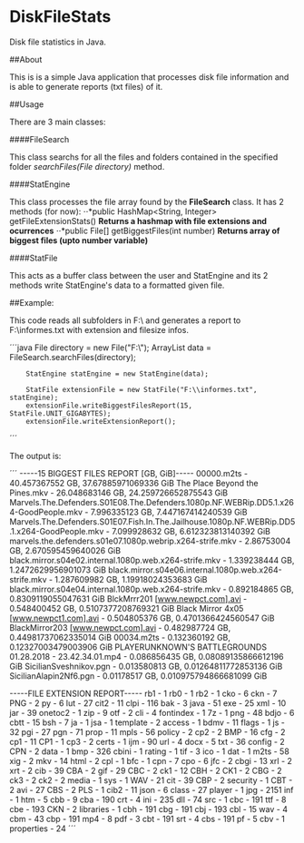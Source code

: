 # DiskFileStats
Disk file statistics in Java.

##About

This is is a simple Java application that processes disk file information and is able to generate reports (txt files) of it.

##Usage

There are 3 main classes:

####FileSearch

This class searchs for all the files and folders contained in the specified folder *searchFiles(File directory)* method.

####StatEngine

This class processes the file array found by the **FileSearch** class. It has 2 methods (for now):
⋅⋅*public HashMap<String, Integer> getFileExtensionStats() **Returns a hashmap with file extensions and ocurrences**
⋅⋅*public File[] getBiggestFiles(int number) **Returns array of biggest files (upto number variable)**

####StatFile

This acts as a buffer class between the user and StatEngine and its 2 methods write StatEngine's data to a formatted given file.

##Example:

This code reads all subfolders in F:\\ and generates a report to F:\\informes.txt with extension and filesize infos.

´´´java
File directory = new File("F:\\");
		ArrayList<File> data = FileSearch.searchFiles(directory);
		
		StatEngine statEngine = new StatEngine(data);
		
		StatFile extensionFile = new StatFile("F:\\informes.txt", statEngine);
		extensionFile.writeBiggestFilesReport(15, StatFile.UNIT_GIGABYTES);
		extensionFile.writeExtensionReport();
´´´

The output is:

´´´
-----15 BIGGEST FILES REPORT [GB, GiB]-----
00000.m2ts - 40.457367552 GB, 37.67885971069336 GiB
The Place Beyond the Pines.mkv - 26.048683146 GB, 24.259726652875543 GiB
Marvels.The.Defenders.S01E08.The.Defenders.1080p.NF.WEBRip.DD5.1.x264-GoodPeople.mkv - 7.996335123 GB, 7.447167414240539 GiB
Marvels.The.Defenders.S01E07.Fish.In.The.Jailhouse.1080p.NF.WEBRip.DD5.1.x264-GoodPeople.mkv - 7.099928632 GB, 6.612323813140392 GiB
marvels.the.defenders.s01e07.1080p.webrip.x264-strife.mkv - 2.86753004 GB, 2.670595459640026 GiB
black.mirror.s04e02.internal.1080p.web.x264-strife.mkv - 1.339238444 GB, 1.2472629956901073 GiB
black.mirror.s04e06.internal.1080p.web.x264-strife.mkv - 1.287609982 GB, 1.19918024353683 GiB
black.mirror.s04e04.internal.1080p.web.x264-strife.mkv - 0.892184865 GB, 0.8309119055047631 GiB
BlckMrrr201 [www.newpct.com].avi - 0.548400452 GB, 0.5107377208769321 GiB
Black Mirror 4x05 [www.newpct1.com].avi - 0.504805376 GB, 0.4701366424560547 GiB
BlackMirror203 [www.newpct.com].avi - 0.482987724 GB, 0.44981737062335014 GiB
00034.m2ts - 0.132360192 GB, 0.12327003479003906 GiB
PLAYERUNKNOWN'S BATTLEGROUNDS 01.28.2018 - 23.42.34.01.mp4 - 0.086856435 GB, 0.08089135866612196 GiB
SicilianSveshnikov.pgn - 0.013580813 GB, 0.01264811772853136 GiB
SicilianAlapin2Nf6.pgn - 0.01178517 GB, 0.010975794866681099 GiB

-----FILE EXTENSION REPORT-----
rb1 - 1
rb0 - 1
rb2 - 1
cko - 6
ckn - 7
PNG - 2
py - 6
lut - 27
cit2 - 11
clpi - 116
bak - 3
java - 51
exe - 25
xml - 10
jar - 39
onetoc2 - 1
zip - 9
otf - 2
cli - 4
fontindex - 1
7z - 1
png - 48
bdjo - 6
cbtt - 15
bsh - 7
ja - 1
jsa - 1
template - 2
access - 1
bdmv - 11
flags - 1
js - 32
pgi - 27
pgn - 71
prop - 11
mpls - 56
policy - 2
cp2 - 2
BMP - 16
cfg - 2
cp1 - 11
CP1 - 1
cp3 - 2
certs - 1
ijm - 90
url - 4
docx - 5
txt - 36
config - 2
CPN - 2
data - 1
bmp - 326
cbini - 1
rating - 1
tif - 3
ico - 1
dat - 1
m2ts - 58
xig - 2
mkv - 14
html - 2
cpl - 1
bfc - 1
cpn - 7
cpo - 6
jfc - 2
cbgi - 13
xrl - 2
xrt - 2
cib - 39
CBA - 2
gif - 29
CBC - 2
ck1 - 12
CBH - 2
CK1 - 2
CBG - 2
ck3 - 2
ck2 - 2
media - 1
sys - 1
WAV - 21
cit - 39
CBP - 2
security - 1
CBT - 2
avi - 27
CBS - 2
PLS - 1
cib2 - 11
json - 6
class - 27
player - 1
jpg - 2151
inf - 1
htm - 5
cbb - 9
cba - 190
crt - 4
ini - 235
dll - 74
src - 1
cbc - 191
ttf - 8
cbe - 193
CKN - 2
libraries - 1
cbh - 191
cbg - 191
cbj - 193
cbl - 15
wav - 4
cbm - 43
cbp - 191
mp4 - 8
pdf - 3
cbt - 191
srt - 4
cbs - 191
pf - 5
cbv - 1
properties - 24
´´´

